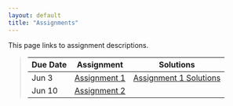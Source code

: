 ```yaml
---
layout: default
title: "Assignments"
---
```


This page links to assignment descriptions.

> Due Date |                Assignment                | Solutions             |
> -------- | ---------------------------------------- | --------------------- |
> Jun 3    | [Assignment 1](../assign/assign01.html)  | [Assignment 1 Solutions](../assign/sol/assign01sol.pdf) |
> Jun 10   | [Assignment 2](../assign/assign02.html)  | |